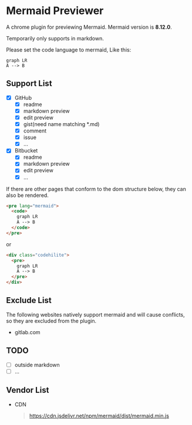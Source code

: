 # Mermaid Previewer

A chrome plugin for previewing Mermaid. Mermaid version is **8.12.0**.

Temporarily only supports in markdown.

Please set the code language to mermaid, Like this:
```mermaid
graph LR
A --> B
```

## Support List

- [x] GitHub
  - [x] readme
  - [x] markdown preview
  - [x] edit preview
  - [x] gist(need name matching *.md)
  - [x] comment
  - [x] issue
  - [x] ...
- [x] Bitbucket
  - [x] readme
  - [x] markdown preview
  - [x] edit preview
  - [x] ...

If there are other pages that conform to the dom structure below, they can also be rendered.
```html
<pre lang="mermaid">
  <code>
    graph LR
    A --> B
  </code>
</pre>
```
or
```html
<div class="codehilite">
  <pre>
    graph LR
    A --> B
  </pre>
</div>
```


## Exclude List

The following websites natively support mermaid and will cause conflicts, so they are excluded from the plugin.

- gitlab.com

## TODO

- [ ] outside markdown
- [ ] ...

## Vendor List
- CDN
  > https://cdn.jsdelivr.net/npm/mermaid/dist/mermaid.min.js
